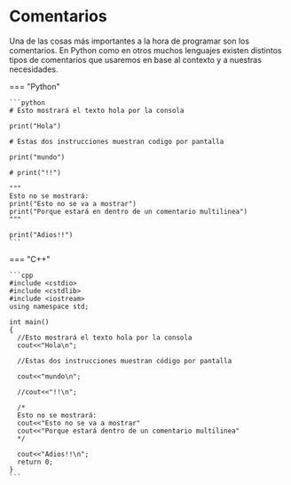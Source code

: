 # Comentarios

Una de las cosas más importantes a la hora de programar son los comentarios. En Python como en otros muchos lenguajes existen distintos tipos de comentarios que usaremos en base al contexto y a nuestras necesidades. 

=== "Python"

    ```python
    # Esto mostrará el texto hola por la consola

    print("Hola")

    # Estas dos instrucciones muestran codigo por pantalla

    print("mundo")

    # print("!!")

    """
    Esto no se mostrará:
    print("Esto no se va a mostrar")
    print("Porque estará en dentro de un comentario multilinea")
    """

    print("Adios!!")
    ```

=== "C++"

    ```cpp
    #include <cstdio>
    #include <cstdlib>
    #include <iostream>
    using namespace std;

    int main()
    {
      //Esto mostrará el texto hola por la consola
      cout<<"Hola\n";

      //Estas dos instrucciones muestran código por pantalla

      cout<<"mundo\n";

      //cout<<"!!\n";

      /* 
      Esto no se mostrará:
      cout<<"Esto no se va a mostrar"
      cout<<"Porque estará dentro de un comentario multilinea"
      */

      cout<<"Adios!!\n";
      return 0;
    }
    ```

